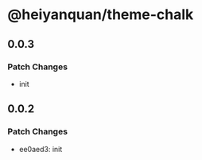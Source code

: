 # @heiyanquan/theme-chalk

## 0.0.3

### Patch Changes

- init

## 0.0.2

### Patch Changes

- ee0aed3: init
